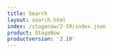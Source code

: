 ```yaml
---
title: Search
layout: search.html
index: /stagenow/2-10/index.json
product: StageNow
productversion: '2.10'
---
```
















